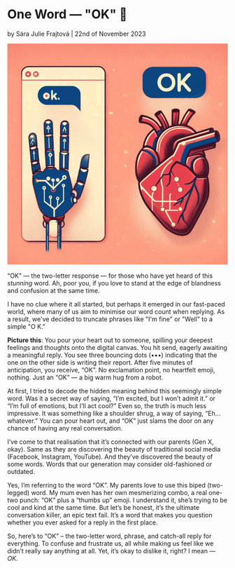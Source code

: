 # One Word — "OK" 🐳

by Sára Julie Frajtová | 22nd of November 2023

![Satirical heartfelt robotic conversations about the word “OK”. Color illustration.](heartfelt-robotic-ok-convo.png)

“OK” — the two-letter response — for those who have yet heard of this *stunning* word. Ah, poor you, if you love to stand at the edge of blandness and confusion at the same time.

I have no clue where it all started, but perhaps it emerged in our fast-paced world, where many of us aim to minimise our word count when replying. As a result, we've decided to truncate phrases like "I'm fine" or "Well" to a simple "O K."

**Picture this**: You pour your heart out to someone, spilling your deepest feelings and thoughts onto the digital canvas. You hit send, eagerly awaiting a meaningful reply. You see three bouncing dots (•••) indicating that the one on the other side is writing their report. After five minutes of anticipation, you receive, “OK”. No exclamation point, no heartfelt emoji, nothing. Just an “OK” — a big warm hug from a robot.

At first, I tried to decode the hidden meaning behind this seemingly simple word. Was it a secret way of saying, “I’m excited, but I won’t admit it.” or “I’m full of emotions, but I’ll act cool?” Even so, the truth is much less impressive. It was something like a shoulder shrug, a way of saying, “Eh… whatever.” You can pour heart out, and “OK” just slams the door on any chance of having any real conversation.

I’ve come to that realisation that it’s connected with our parents (Gen X, okay). Same as they are discovering the beauty of traditional social media (Facebook, Instagram, YouTube). And they’ve discovered the beauty of some words. Words that our generation may consider old-fashioned or outdated.

Yes, I’m referring to the word “OK”. My parents love to use this biped (two-legged) word. My mum even has her own mesmerizing combo, a real one-two punch: “OK” plus a “thumbs up” emoji. I understand it, she’s trying to be cool and kind at the same time. But let’s be honest, it’s the ultimate conversation killer, an epic text fail. It’s a word that makes you question whether you ever asked for a reply in the first place.

So, here’s to “OK” – the two-letter word, phrase, and catch-all reply for everything. To confuse and frustrate us, all while making us feel like we didn’t really say anything at all. Yet, it’s okay to dislike it, right? I mean — *OK*.


